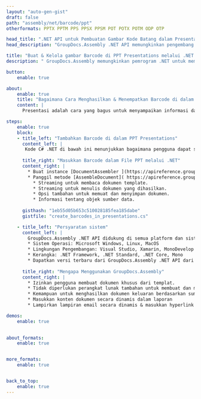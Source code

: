 ```yaml
---
layout: "auto-gen-gist"
draft: false
path: "assembly/net/barcode/ppt"
otherformats: PPTX PPTM PPS PPSX PPSM POT POTX POTM ODP OTP 

head_title: ".NET API untuk Pembuatan Gambar Kode Batang dalam Presentasi PPT"
head_description: "GroupDocs.Assembly .NET API memungkinkan pengembang untuk membuat & menyisipkan gambar Barcode di dalam dokumen Presentasi (PPT, PPTX, PPTM, PPS, PPSX, PPSM, POT & ODP)."

title: "Buat & Kelola gambar Barcode di PPT Presentations melalui .NET API"
description: " GroupDocs.Assembly memungkinkan pemrogram .NET untuk membuat, memodifikasi & mengelola gambar Barcode secara dinamis di PPT Presentations di dalam C#, ASP.NET & aplikasi .NET lainnya."

button:
    enable: true

about:
    enable: true
    title: "Bagaimana Cara Menghasilkan & Menempatkan Barcode di dalam Presentasi?"
    content: |
      Presentasi adalah cara yang bagus untuk menyampaikan informasi dari pembicara kepada audiens. Ini banyak digunakan oleh perusahaan, pebisnis, guru dan siswa karena lebih mudah dipahami daripada dokumen teks. Penggunaan barcode menjadi sangat umum untuk identifikasi di hampir setiap jenis bisnis. GroupDocs.Assembly .NET API memungkinkan untuk membuat dan menyisipkan gambar Barcode di dalam PowerPoint dan jenis presentasi lainnya seperti PPT, PPTX, PPTM, PPS, PPSX, PPSM, POT, POTX, POTM, ODP dan banyak lagi. Ini memberikan dukungan untuk beberapa jenis barcode 1D & 2D yang umum digunakan. Ini juga sepenuhnya mendukung kustomisasi barcode dalam slide presentasi serta memungkinkan pengubahan ukuran gambar barcode, pengaturan warna depan dan belakang, perubahan font, meningkatkan penempatan teks barcode, pengaturan resolusi gambar barcode dan banyak lagi. 

steps:
    enable: true
    block:
    - title_left: "Tambahkan Barcode di dalam PPT Presentations"
      content_left: |
       Kode C# .NET di bawah ini menunjukkan bagaimana pengguna dapat secara dinamis membuat gambar Barcode menggunakan simbologi yang didukung berbeda dan memasukkannya ke dalam slide presentasi Microsoft PowerPoint PPT.
      
      title_right: "Masukkan Barcode dalam File PPT melalui .NET"
      content_right: |
        * Buat instance [DocumentAssembler ](https://apireference.groupdocs.com/assembly/net/groupdocs.assembly/documentassembler) 
        * Panggil metode [AssembleDocument]( https://apireference.groupdocs.com/assembly/net/groupdocs.assembly.documentassembler/assembledocument/methods/1) dengan parameter berikut
          * Streaming untuk membaca dokumen template.
          * Streaming untuk menulis dokumen yang dihasilkan.
          * Opsi tambahan untuk memuat dan menyimpan dokumen.
          * Informasi tentang objek sumber data.
     
      gisthash: "1eb55d05b653c510028185fea185dabe"
      gistfile: "create_barcodes_in_presentations.cs"

    - title_left: "Persyaratan sistem"
      content_left: |
        GroupDocs.Assembly .NET API didukung di semua platform dan sistem operasi utama. Untuk panduan persyaratan sistem lengkap, silakan kunjungi [persyaratan sistem](https://docs.groupdocs.com/assembly/net/system-requirements/) Sebelum menjalankan kode di bawah, pastikan Anda telah menginstal prasyarat berikut di sistem:
        * Sistem Operasi: Microsoft Windows, Linux, MacOS
        * Lingkungan Pengembangan: Visual Studio, Xamarin, MonoDevelop dll
        * Kerangka: .NET Framework, .NET Standard, .NET Core, Mono
        * Dapatkan versi terbaru dari GroupDocs.Assembly .NET API dari [NuGet](https://www.nuget.org/packages/GroupDocs.Assembly/)
        
      title_right: "Mengapa Menggunakan GroupDocs.Assembly"
      content_right: |
        * Izinkan pengguna membuat dokumen khusus dari templat.
        * Tidak diperlukan perangkat lunak tambahan untuk membuat dan mengotomatisasi dokumen
        * Kemampuan untuk menghasilkan dokumen keluaran berdasarkan sumber data
        * Masukkan konten dokumen secara dinamis dalam laporan
        * Lampirkan lampiran email secara dinamis & masukkan hyperlink dalam laporan 

demos:
    enable: true
        

about_formats:
    enable: true


more_formats:
    enable: true


back_to_top:
    enable: true
---
```

